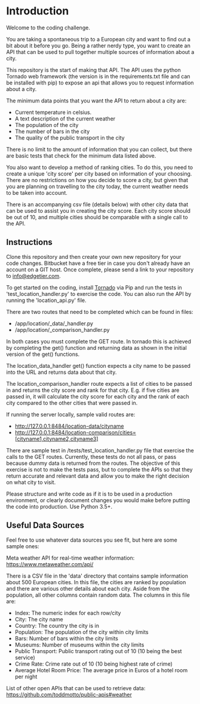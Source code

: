 # Introduction

Welcome to the coding challenge.

You are taking a spontaneous trip to a European city and want to find out a bit about it before you go. Being a 
rather nerdy type, you want to create an API that can be used to pull together multiple sources of information about 
a city. 

This repository is the start of making that API. The API uses the python Tornado web framework (the version is in the requirements.txt 
file and can be installed with pip) to expose an api that allows you to request information about a city. 

The minimum data points that you want the API to return about a city are:

* Current temperature in celsius. 
* A text description of the current weather
* The population of the city
* The number of bars in the city
* The quality of the public transport in the city

There is no limit to the amount of information that you can collect, but there are basic tests that check for the minimum data 
listed above.

You also want to develop a method of ranking cities. To do this, you need to create a unique 'city score' per city based 
on information of your choosing. There are no restrictions on how you decide to score a city, but given that you are
planning on travelling to the city today, the current weather needs to be taken into account. 

There is an accompanying csv file (details below) with other city data that can be used to assist you in creating the city score.
Each city score should be out of 10, and multiple cities should be comparable with a single call to the API. 


## Instructions

Clone this repository and then create your own new repository for your code changes. Bitbucket have a free tier in case 
you don't already have an account on a GIT host. Once complete, please send a link to your repository to 
info@edgetier.com.

To get started on the coding, install [Tornado](http://www.tornadoweb.org/en/stable/) via Pip and run the tests in 'test_location_handler.py' to 
exercise the code. You can also run the API by running the 'location\_api.py' file.

There are two routes that need to be completed which can be found in files:

* /app/location/_data/_handler.py 
* /app/location/_comparison\_handler.py 

In both cases you must complete the GET route. In tornado this is achieved by completing the get() function and 
returning data as shown in the initial version of the get() functions.

The location\_data\_handler get() function expects a city name to be passed into the URL and returns data about that city. 

The location\_comparison\_handler route expects a list of cities to be passed in and returns the city score and rank for 
that city. E.g. if five cities are passed in, it will calculate the city score for each city and the rank of each city 
compared to the other cities that were passed in.

If running the server locally, sample valid routes are:

* http://127.0.0.1:8484/location-data/cityname
* http://127.0.0.1:8484/location-comparison/cities=[cityname1,cityname2,cityname3]

There are sample test in /tests/test\_location\_handler.py file that exercise the calls to the GET routes. Currently, 
these tests do not all pass, or pass because dummy data is returned from the routes. The objective of this 
exercise is not to make the tests pass, but to complete the APIs so that they return accurate and relevant data and 
allow you to make the right decision on what city to visit. 

Please structure and write code as if it is to be used in a production environment, or clearly document changes you 
would make before putting the code into production. Use Python 3.5+.


## Useful Data Sources
Feel free to use whatever data sources you see fit, but here are some sample ones:

Meta weather API for real-time weather information: https://www.metaweather.com/api/

There is a CSV file in the 'data' directory that contains sample information about 500 European cities. In this file,
the cities are ranked by population and there are various other details about each city. Aside from the population, 
all other columns contain random data. The columns in this file are:

* Index: The numeric index for each row/city
* City: The city name
* Country: The country the city is in
* Population: The population of the city within city limits
* Bars: Number of bars within the city limits 
* Museums: Number of museums within the city limits
* Public Transport: Public transport rating out of 10 (10 being the best service)
* Crime Rate: Crime rate out of 10 (10 being highest rate of crime)
* Average Hotel Room Price: The average price in Euros of a hotel room per night


List of other open APIs that can be used to retrieve data: https://github.com/toddmotto/public-apis#weather


